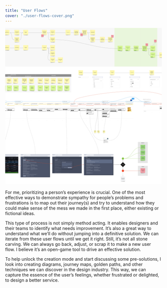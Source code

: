 ```yaml
---
title: "User Flows"
cover: "./user-flows-cover.png"
---
```

![Screenshots of bits of digital whiteboards with various diagrams made from post-its, arrows, and other similar graphical schemes.](./user-flows.png)

For me, prioritizing a person’s experience is crucial. One of the most effective ways to demonstrate sympathy for people’s problems and frustrations is to map out their journey(s) and try to understand how they could make sense of the mess we made in the first place, either existing or fictional ideas.

This type of process is not simply method acting. It enables designers and their teams to identify what needs improvement. It’s also a great way to understand what we’ll do without jumping into a definitive solution. We can iterate from these user flows until we get it right. Still, it’s not all stone carving. We can always go back, adjust, or scrap it to make a new user flow. I believe it’s an open-game tool to drive an effective solution.

To help unlock the creation mode and start discussing some pre-solutions, I look into creating diagrams, journey maps, golden paths, and other techniques we can discover in the design industry. This way, we can capture the essence of the user’s feelings, whether frustrated or delighted, to design a better service.